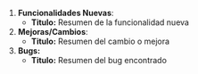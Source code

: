 1.  **Funcionalidades Nuevas**:
    * **Titulo:**  Resumen de la funcionalidad nueva
1.  **Mejoras/Cambios**:
    * **Titulo:**  Resumen del cambio o mejora
1.  **Bugs:**
    * **Titulo:**  Resumen del bug encontrado
